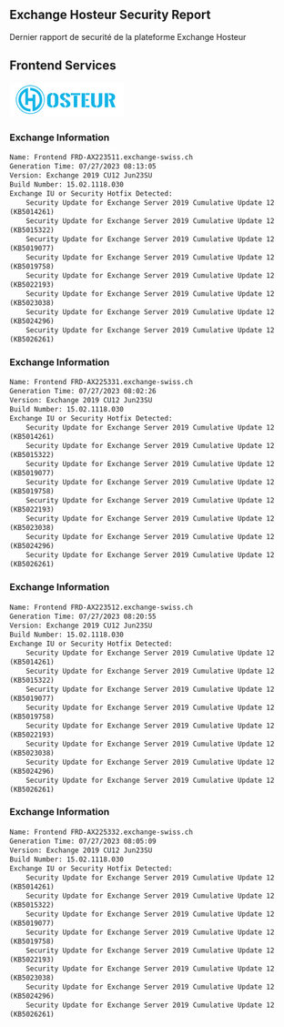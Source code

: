## Exchange Hosteur Security Report
Dernier rapport de securité de la plateforme Exchange Hosteur

## Frontend Services
![logo](img/logo-hosteur_2021.png)

### Exchange Information
	Name: Frontend FRD-AX223511.exchange-swiss.ch
	Generation Time: 07/27/2023 08:13:05
	Version: Exchange 2019 CU12 Jun23SU
	Build Number: 15.02.1118.030
	Exchange IU or Security Hotfix Detected: 
		Security Update for Exchange Server 2019 Cumulative Update 12 (KB5014261)
		Security Update for Exchange Server 2019 Cumulative Update 12 (KB5015322)
		Security Update for Exchange Server 2019 Cumulative Update 12 (KB5019077)
		Security Update for Exchange Server 2019 Cumulative Update 12 (KB5019758)
		Security Update for Exchange Server 2019 Cumulative Update 12 (KB5022193)
		Security Update for Exchange Server 2019 Cumulative Update 12 (KB5023038)
		Security Update for Exchange Server 2019 Cumulative Update 12 (KB5024296)
		Security Update for Exchange Server 2019 Cumulative Update 12 (KB5026261)
### Exchange Information
	Name: Frontend FRD-AX225331.exchange-swiss.ch
	Generation Time: 07/27/2023 08:02:26
	Version: Exchange 2019 CU12 Jun23SU
	Build Number: 15.02.1118.030
	Exchange IU or Security Hotfix Detected: 
		Security Update for Exchange Server 2019 Cumulative Update 12 (KB5014261)
		Security Update for Exchange Server 2019 Cumulative Update 12 (KB5015322)
		Security Update for Exchange Server 2019 Cumulative Update 12 (KB5019077)
		Security Update for Exchange Server 2019 Cumulative Update 12 (KB5019758)
		Security Update for Exchange Server 2019 Cumulative Update 12 (KB5022193)
		Security Update for Exchange Server 2019 Cumulative Update 12 (KB5023038)
		Security Update for Exchange Server 2019 Cumulative Update 12 (KB5024296)
		Security Update for Exchange Server 2019 Cumulative Update 12 (KB5026261)
### Exchange Information
	Name: Frontend FRD-AX223512.exchange-swiss.ch
	Generation Time: 07/27/2023 08:20:55
	Version: Exchange 2019 CU12 Jun23SU
	Build Number: 15.02.1118.030
	Exchange IU or Security Hotfix Detected: 
		Security Update for Exchange Server 2019 Cumulative Update 12 (KB5014261)
		Security Update for Exchange Server 2019 Cumulative Update 12 (KB5015322)
		Security Update for Exchange Server 2019 Cumulative Update 12 (KB5019077)
		Security Update for Exchange Server 2019 Cumulative Update 12 (KB5019758)
		Security Update for Exchange Server 2019 Cumulative Update 12 (KB5022193)
		Security Update for Exchange Server 2019 Cumulative Update 12 (KB5023038)
		Security Update for Exchange Server 2019 Cumulative Update 12 (KB5024296)
		Security Update for Exchange Server 2019 Cumulative Update 12 (KB5026261)
### Exchange Information
	Name: Frontend FRD-AX225332.exchange-swiss.ch
	Generation Time: 07/27/2023 08:05:09
	Version: Exchange 2019 CU12 Jun23SU
	Build Number: 15.02.1118.030
	Exchange IU or Security Hotfix Detected: 
		Security Update for Exchange Server 2019 Cumulative Update 12 (KB5014261)
		Security Update for Exchange Server 2019 Cumulative Update 12 (KB5015322)
		Security Update for Exchange Server 2019 Cumulative Update 12 (KB5019077)
		Security Update for Exchange Server 2019 Cumulative Update 12 (KB5019758)
		Security Update for Exchange Server 2019 Cumulative Update 12 (KB5022193)
		Security Update for Exchange Server 2019 Cumulative Update 12 (KB5023038)
		Security Update for Exchange Server 2019 Cumulative Update 12 (KB5024296)
		Security Update for Exchange Server 2019 Cumulative Update 12 (KB5026261)
